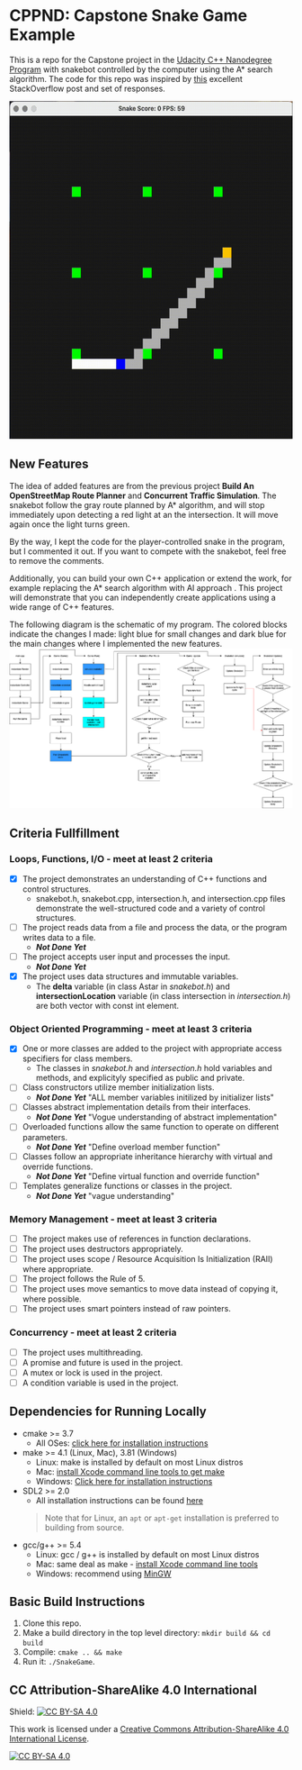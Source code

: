 # CPPND: Capstone Snake Game Example

This is a repo for the Capstone project in the [Udacity C++ Nanodegree Program](https://www.udacity.com/course/c-plus-plus-nanodegree--nd213) with snakebot controlled by the computer using the A* search algorithm. The code for this repo was inspired by [this](https://codereview.stackexchange.com/questions/212296/snake-game-in-c-with-sdl) excellent StackOverflow post and set of responses.

<img src="snakebot.gif" width="600" height="600"/>

## New Features

The idea of added features are from the previous project **Build An OpenStreetMap Route Planner** and **Concurrent Traffic Simulation**. The snakebot follow the gray route planned by A* algorithm, and will stop immediately upon detecting a red light at an the intersection. It will move again once the light turns green.

By the way, I kept the code for the player-controlled snake in the program, but I commented it out. If you want to compete with the snakebot, feel free to remove the comments.

Additionally, you can build your own C++ application or extend the work, for example replacing the A* search algorithm with AI approach . This project will demonstrate that you can independently create applications using a wide range of C++ features.

The following diagram is the schematic of my program. The colored blocks indicate the changes I made: light blue for small changes and dark blue for the main changes where I implemented the new features.
<img src="SnakeGame_ProgramSchmetic.png"/>

## Criteria Fullfillment
### Loops, Functions, I/O - meet at least 2 criteria
- [x] The project demonstrates an understanding of C++ functions and control structures.
  * snakebot.h, snakebot.cpp, intersection.h, and intersection.cpp files demonstrate the well-structured code and a variety of control structures.
- [ ] The project reads data from a file and process the data, or the program writes data to a file.
  * ***Not Done Yet***
- [ ] The project accepts user input and processes the input.
  * ***Not Done Yet***
- [x] The project uses data structures and immutable variables.
  * The **delta** variable (in class Astar in *snakebot.h*) and **intersectionLocation** variable (in class intersection in *intersection.h*) are both vector with const int element.
  
### Object Oriented Programming - meet at least 3 criteria
- [x] One or more classes are added to the project with appropriate access specifiers for class members.
  *  The classes in *snakebot.h* and *intersection.h* hold variables and methods, and explicityly specified as public and private.
- [ ] Class constructors utilize member initialization lists.
  *  ***Not Done Yet*** "ALL member variables initilized by initializer lists"
- [ ] Classes abstract implementation details from their interfaces.
  *  ***Not Done Yet*** "Vogue understanding of abstract implementation"
- [ ] Overloaded functions allow the same function to operate on different parameters.
  *  ***Not Done Yet*** "Define overload member function"
- [ ] Classes follow an appropriate inheritance hierarchy with virtual and override functions.
  *  ***Not Done Yet*** "Define virtual function and override function"
- [ ] Templates generalize functions or classes in the project.
  *  ***Not Done Yet*** "vague understanding"

### Memory Management - meet at least 3 criteria
- [ ] The project makes use of references in function declarations.
- [ ] The project uses destructors appropriately.
- [ ] The project uses scope / Resource Acquisition Is Initialization (RAII) where appropriate.
- [ ] The project follows the Rule of 5.
- [ ] The project uses move semantics to move data instead of copying it, where possible.
- [ ] The project uses smart pointers instead of raw pointers.

### Concurrency - meet at least 2 criteria
- [ ] The project uses multithreading.
- [ ] A promise and future is used in the project.
- [ ] A mutex or lock is used in the project.
- [ ] A condition variable is used in the project.

## Dependencies for Running Locally
* cmake >= 3.7
  * All OSes: [click here for installation instructions](https://cmake.org/install/)
* make >= 4.1 (Linux, Mac), 3.81 (Windows)
  * Linux: make is installed by default on most Linux distros
  * Mac: [install Xcode command line tools to get make](https://developer.apple.com/xcode/features/)
  * Windows: [Click here for installation instructions](http://gnuwin32.sourceforge.net/packages/make.htm)
* SDL2 >= 2.0
  * All installation instructions can be found [here](https://wiki.libsdl.org/Installation)
  >Note that for Linux, an `apt` or `apt-get` installation is preferred to building from source. 
* gcc/g++ >= 5.4
  * Linux: gcc / g++ is installed by default on most Linux distros
  * Mac: same deal as make - [install Xcode command line tools](https://developer.apple.com/xcode/features/)
  * Windows: recommend using [MinGW](http://www.mingw.org/)

## Basic Build Instructions

1. Clone this repo.
2. Make a build directory in the top level directory: `mkdir build && cd build`
3. Compile: `cmake .. && make`
4. Run it: `./SnakeGame`.


## CC Attribution-ShareAlike 4.0 International


Shield: [![CC BY-SA 4.0][cc-by-sa-shield]][cc-by-sa]

This work is licensed under a
[Creative Commons Attribution-ShareAlike 4.0 International License][cc-by-sa].

[![CC BY-SA 4.0][cc-by-sa-image]][cc-by-sa]

[cc-by-sa]: http://creativecommons.org/licenses/by-sa/4.0/
[cc-by-sa-image]: https://licensebuttons.net/l/by-sa/4.0/88x31.png
[cc-by-sa-shield]: https://img.shields.io/badge/License-CC%20BY--SA%204.0-lightgrey.svg
